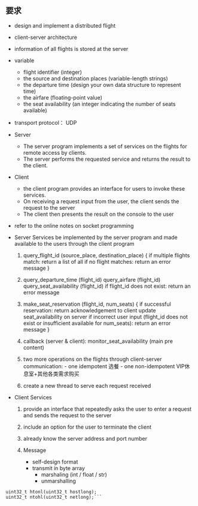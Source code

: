## 要求
+ design and implement a distributed flight 
+ client-server architecture
+  information of all flights is stored at the server
+ variable
	+  flight identifier (integer)
	+  the source and destination places (variable-length strings)
	+  the departure time (design your own data structure to represent time)
	+  the airfare (floating-point value)
	+  the seat availability (an integer indicating the number of seats available)
+ transport protocol： UDP
+ Server
	+ The server program implements a set of services on the flights for remote access by clients. 
	 + The server performs the requested service and returns the result to the client.
+ Client
	+ the client program provides an interface for users to invoke these services.
	+ On receiving a request input from the user, the client sends the request to the server
	+ The client then presents the result on the console to the user
	
+ refer to the online notes on socket programming 

+ Server Services
 be implemented by the server program and made available to the users through the client program
	1. query_flight_id (source_place, destination_place) {
    if multiple flights match:
        return a list of all
    if no flight matches:
        return an error message
}

	2. query_departure_time (flight_id)
    query_airfare (flight_id)
    query_seat_availability (flight_id)
    if flight_id does not exist:
        return an error message

	3. make_seat_reservation (flight_id, num_seats) {
    		if successful reservation:
        		return acknowledgement to client
        		update seat_availability on server 
    		if incorrect user input (flight_id does not exist or insufficient available for num_seats):
        		return an error message
}

	4. callback (server & client): monitor_seat_availability (main pre content)
	5. two more operations on the flights through client-server communication:
    		- one idempotent 选餐
    		- one non-idempotent VIP休息室+其他各类需求购买
	6. create a new thread to serve each request received

+ Client Services
	1. provide an interface that repeatedly asks the user to enter a request and sends the request to the server

	2. include an option for the user to terminate the client

	3. already know the server address and port number

	4. Message

		+ self-design format
		+ transmit in byte array
			+ marshaling (int / float / str)
			+ unmarshalling
 ```#include <netinet/in.h>
 uint32_t htonl(uint32_t hostlong);
 uint32_t ntohl(uint32_t netlong);```
